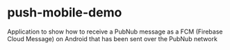 # push-mobile-demo
Application to show how to receive a PubNub message as a FCM (Firebase Cloud Message) on Android that has been sent over the PubNub network
